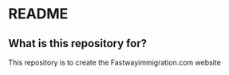 # README

## What is this repository for?

This repository is to create the Fastwayimmigration.com website
